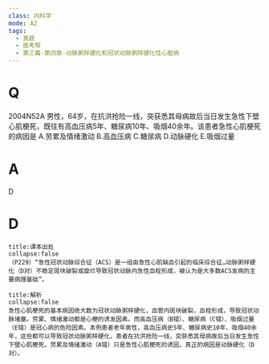 ```yaml
---
class: 内科学
mode: A2
tags:
  - 真题
  - 医考帮
  - 第三篇-第四章-动脉粥样硬化和冠状动脉粥样硬化性心脏病
---
```


# Q
2004N52A 男性，64岁，在抗洪抢险一线，突获悉其母病故后当日发生急性下壁心肌梗死，既往有高血压病5年、糖尿病10年、吸烟40余年。该患者急性心肌梗死的病因是
A.劳累及情绪激动
B.高血压病
C.糖尿病
D.动脉硬化
E.吸烟过量

# A
D
# D
```ad-note
title:课本出处
collapse:false
（P229）“急性冠状动脉综合征（ACS）是一组由急性心肌缺血引起的临床综合征…动脉粥样硬化（D对）不稳定斑块破裂或糜烂导致冠状动脉内急性血栓形成，被认为是大多数ACS发病的主要病理基础”。
```

```ad-summary
title:解析
collapse:false
急性心肌梗死的基本病因绝大数为冠状动脉粥样硬化，血管内斑块破裂，血栓形成，导致冠状动脉堵塞。劳累、情绪激动都是心梗的诱发因素。而高血压病（B错）、糖尿病（C错）、吸烟过量（E错）是冠心病的危险因素。本例患者老年男性，高血压病史5年、糖尿病史10年、吸烟40余年，这些都可以导致冠状动脉粥样硬化，患者在抗洪抢险一线，突获悉其母病故后当日发生急性下壁心肌梗死，劳累及情绪激动（A错）只是急性心肌梗死的诱因，真正的病因是动脉硬化（D对）。
```

